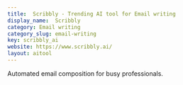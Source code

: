 ```yaml
---
title:  Scribbly - Trending AI tool for Email writing
display_name:  Scribbly
category: Email writing
category_slug: email-writing
key: scribbly_ai
website: https://www.scribbly.ai/
layout: aitool
---
```


Automated email composition for busy professionals.
